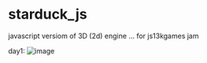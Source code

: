 # starduck_js
javascript versiom of 3D (2d) engine ... for js13kgames jam

day1:
![image](https://github.com/kerm1t/starduck_js/assets/26294323/f14496cf-a4c5-44c6-a8f0-a7932b97df37)
